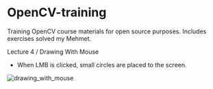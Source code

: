 # OpenCV-training
Training OpenCV course materials for open source purposes. Includes exercises solved my Mehmet.

Lecture 4 / Drawing With Mouse 
- When LMB is clicked, small circles are placed to the screen.


![drawing_with_mouse](https://user-images.githubusercontent.com/88316097/186220885-f188bc8c-25c0-462a-ba46-5108c20e5634.png)
